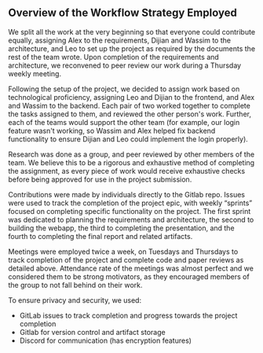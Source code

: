 ## Overview of the Workflow Strategy Employed

We split all the work at the very beginning so that everyone could contribute equally, assigning Alex to the requirements, Dijian and Wassim to the architecture, and Leo to set up the project as required by the documents the rest of the team wrote. Upon completion of the requirements and architecture, we reconvened to peer review our work during a Thursday weekly meeting.

Following the setup of the project, we decided to assign work based on technological proficiency, assigning Leo and Dijian to the frontend, and Alex and Wassim to the backend. Each pair of two worked together to complete the tasks assigned to them, and reviewed the other person's work. Further, each of the teams would support the other team (for example, our login feature wasn't working, so Wassim and Alex helped fix backend functionality to ensure Dijian and Leo could implement the login properly).

Research was done as a group, and peer reviewed by other members of the team. We believe this to be a rigorous and exhaustive method of completing the assignment, as every piece of work would receive exhaustive checks before being approved for use in the project submission.

Contributions were made by individuals directly to the Gitlab repo. Issues were used to track the completion of the project epic, with weekly “sprints” focused on completing specific functionality on the project. The first sprint was dedicated to planning the requirements and architecture, the second to building the webapp, the third to completing the presentation, and the fourth to completing the final report and related artifacts.

Meetings were employed twice a week, on Tuesdays and Thursdays to track completion of the project and complete code and paper reviews as detailed above. Attendance rate of the meetings was almost perfect and we considered them to be strong motivators, as they encouraged members of the group to not fall behind on their work.

To ensure privacy and security, we used:

- GitLab issues to track completion and progress towards the project completion
- Gitlab for version control and artifact storage
- Discord for communication (has encryption features)
